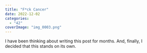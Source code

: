 ```yaml
---
title: "F*ck Cancer"
date: 2022-12-02
categories: 
  - "42"
coverImage: "img_0003.png"
---
```


I have been thinking about writing this post for months. And, finally, I decided that this stands on its own.
